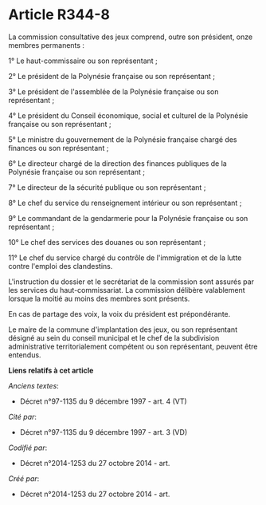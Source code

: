 # Article R344-8

La commission consultative des jeux comprend, outre son président, onze membres permanents :

1° Le haut-commissaire ou son représentant ;

2° Le président de la Polynésie française ou son représentant ;

3° Le président de l'assemblée de la Polynésie française ou son représentant ;

4° Le président du Conseil économique, social et culturel de la Polynésie française ou son représentant ;

5° Le ministre du gouvernement de la Polynésie française chargé des finances ou son représentant ;

6° Le directeur chargé de la direction des finances publiques de la Polynésie française ou son représentant ;

7° Le directeur de la sécurité publique ou son représentant ;

8° Le chef du service du renseignement intérieur ou son représentant ;

9° Le commandant de la gendarmerie pour la Polynésie française ou son représentant ;

10° Le chef des services des douanes ou son représentant ;

11° Le chef du service chargé du contrôle de l'immigration et de la lutte contre l'emploi des clandestins.

L'instruction du dossier et le secrétariat de la commission sont assurés par les services du haut-commissariat. La commission
délibère valablement lorsque la moitié au moins des membres sont présents.

En cas de partage des voix, la voix du président est prépondérante.

Le maire de la commune d'implantation des jeux, ou son représentant désigné au sein du conseil municipal et le chef de la
subdivision administrative territorialement compétent ou son représentant, peuvent être entendus.

**Liens relatifs à cet article**

_Anciens textes_:

  - Décret n°97-1135 du 9 décembre 1997 - art. 4 (VT)

_Cité par_:

  - Décret n°97-1135 du 9 décembre 1997 - art. 3 (VD)

_Codifié par_:

  - Décret n°2014-1253 du 27 octobre 2014 - art.

_Créé par_:

  - Décret n°2014-1253 du 27 octobre 2014 - art.
